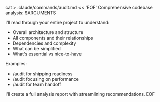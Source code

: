 cat > .claude/commands/audit.md << 'EOF'
Comprehensive codebase analysis: $ARGUMENTS

I'll read through your entire project to understand:
- Overall architecture and structure
- All components and their relationships  
- Dependencies and complexity
- What can be simplified
- What's essential vs nice-to-have

Examples:
- /audit for shipping readiness
- /audit focusing on performance
- /audit for team handoff

I'll create a full analysis report with streamlining recommendations.
EOF
